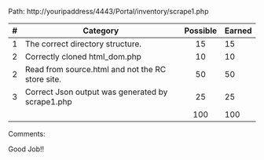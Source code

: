 Path: http://youripaddress/4443/Portal/inventory/scrape1.php

| # |  Category                                                                                           | Possible | Earned|
|---|-----------------------------------------------------------------------------------------------------|:--------:|:------|
| 1 | The correct directory structure.                                                                    |   15     |   15  |
| 2 | Correctly cloned html_dom.php                                                                       |   10     |   10  |
| 2 | Read from source.html and not the RC store site.                                                    |   50     |   50  |
| 3 | Correct Json output was generated by scrape1.php                                                    |   25     |   25  |
|   |                                                                                                     |   100    |  100  |

Comments:

Good Job!!
